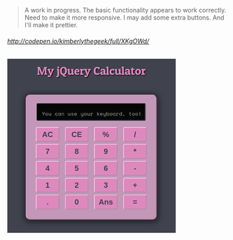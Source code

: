 > A work in progress. The basic functionality appears to work correctly. Need to make it more responsive. I may add some extra buttons. And I'll make it prettier.

###### _http://codepen.io/kimberlythegeek/full/XKgOWd/_

![alt tag](https://raw.githubusercontent.com/kimberlythegeek/FreeCodeCamp/master/screenshots/javascript-calculator.png)
